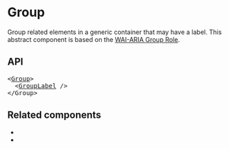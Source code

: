 # Group

<p data-description>
  Group related elements in a generic container that may have a label. This abstract component is based on the <a href="https://w3c.github.io/aria/#group">WAI-ARIA Group Role</a>.
</p>

## API

<pre data-api>
&lt;<a href="/apis/group">Group</a>&gt;
  &lt;<a href="/apis/group-label">GroupLabel</a> /&gt;
&lt;/Group&gt;
</pre>

## Related components

<div data-cards="components">

- [](/components/form)
- [](/components/composite)

</div>
